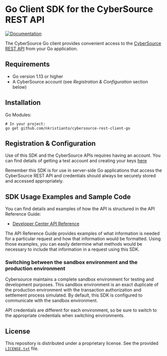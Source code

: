 # Go Client SDK for the CyberSource REST API

[![Documentation](https://godoc.org/github.com/tooolbox/cybersource-rest-client-go?status.svg)](https://godoc.org/github.com/tooolbox/cybersource-rest-client-go)

The CyberSource Go client provides convenient access to the [CyberSource REST API](https://developer.cybersource.com/api/reference/api-reference.html) from your Go application.

## Requirements  
* Go version 1.13 or higher
* A CyberSource account (see _Registration & Configuration_ section below)


## Installation

Go Modules:
```shell
# In your project:
go get github.com/nkristianto/cybersource-rest-client-go
```


## Registration & Configuration
Use of this SDK and the CyberSource APIs requires having an account. You can find details of getting a test account and creating your keys [here](https://developer.cybersource.com/api/developer-guides/dita-gettingstarted/registration.html)

Remember this SDK is for use in server-side Go applications that access the CyberSource REST API and credentials should always be securely stored and accessed appropriately. 


## SDK Usage Examples and Sample Code
You can find details and examples of how the API is structured in the API Reference Guide:
* [Developer Center API Reference](https://developer.cybersource.com/api/reference/api-reference.html)

The API Reference Guide provides examples of what information is needed for a particular request and how that information would be formatted. Using those examples, you can easily determine what methods would be necessary to include that information in a request using this SDK.


### Switching between the sandbox environment and the production environment
Cybersource maintains a complete sandbox environment for testing and development purposes. This sandbox environment is an exact duplicate of the production environment with the transaction authorization and settlement process simulated. By default, this SDK is configured to communicate with the sandbox environment.

API credentials are different for each environment, so be sure to switch to the appropriate credentials when switching environments.



## License
This repository is distributed under a proprietary license. See the provided [`LICENSE.txt`](/LICENSE.txt) file.
